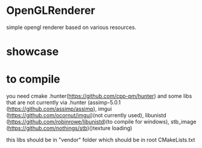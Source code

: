 # OpenGLRenderer
simple opengl renderer based on various resources.
# showcase

# to compile
you need cmake .hunter(https://github.com/cpp-pm/hunter) and some libs that are not currently via .hunter
(assimp-5.0.1 (https://github.com/assimp/assimp), 
imgui (https://github.com/ocornut/imgui)(not currently used), 
libunistd (https://github.com/robinrowe/libunistd)(to compile for windows), 
stb_image (https://github.com/nothings/stb)()texture loading)

this libs should be in "vendor" folder which should be in root CMakeLists.txt

